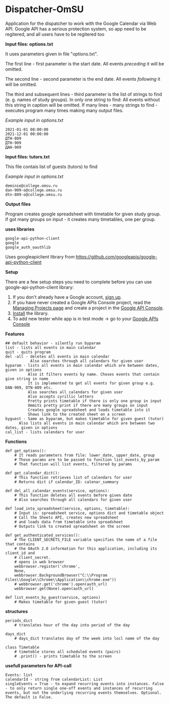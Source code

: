 # Dispatcher-OmSU
Application for the dispatcher to work with the Google Calendar via Web API. Google API has a serious protection system, so app need to be regitered, and all users have to be regitered too

**Input files: options.txt**

It uses parameters given in file "options.txt". 

The first line - first parameter is the start date. All events *preceding* it will be omitted.

The second line - second parameter is the end date. All events *following* it will be omitted.

The third and subsequent lines - third parameter is the list of strings to find (e. g. names of study groups). In only one string to find: All events without this string in caption will be omitted. If many lines - many strings to find - executes program many times making many output files.

*Example input in options.txt*
```
2021-01-01 08:00:00
2021-12-01 00:00:00
ДТН-809
ДТН-909
ДАН-909
```

**Input files: tutors.txt**

This file contais list of guests (tutors) to find

*Example input in options.txt*
```
deminie@college.omsu.ru
dan-909-o@college.omsu.ru
dtn-809-o@college.omsu.ru
```

**Output files**

Program creates google spreadsheet with timetable for given study group. If got many groups on input - it creates many timetables, one per group.

**uses libraries**
``` 
google-api-python-client
google
google_auth_oauthlib
``` 

Uses googleapiclient library from
https://github.com/googleapis/google-api-python-client


**Setup**

There are a few setup steps you need to complete before you can use google-api-python-client library:

1.  If you don't already have a Google account, [sign up](https://www.google.com/accounts).
2.  If you have never created a Google APIs Console project, read the [Managing Projects page](http://developers.google.com/console/help/managing-projects) and create a project in the [Google API Console](https://console.developers.google.com/).
3.  [Install](http://developers.google.com/api-client-library/python/start/installation) the library.
4.  To add new tester while app is in test mode -> go to your [Google APIs Console](https://console.cloud.google.com/apis/credentials/consent)

**Features**
```
## default behavior - silently run byparam
list - lists all events in main calendar
quit - quits program
del -all - deletes all events in main calendar
           Also searches through all calendars for given user
byparam - lists all events in main calendar which are between dates, given in options
          Also it filters events by name. Choses events that contain give string in name
          It is implemented to get all events for given group e.g. DAN-909, DTN-809 etc.
          Also searches all calendars for given user
          Also accepts cyrillic letters
          Pretty prints timetable if there is only one group in input
          Ommits pretty print if there are many groups on input
          Creates google spreadsheet and loads timetable into it
          Shows link to the created sheet on a screen
byguest - Same as byparam, but makes timetable for given guest (tutor)  
	  Also lists all events in main calendar which are between two dates, given in options
cal_list - lists calendars for user
```
**Functions**
```
def get_options():
    # It reads parameters from file: lower_date, upper_date, group
    # Those params are to be passed to function list_events_by_param
    # That function will list events, filtered by params
    
def get_calendar_dict():
    # This function retrieves list of calendars for user
    # Returns dict if calendar_ID: calenar_summary
    
def del_all_calendar_events(service, options):
    # This function deletes all events before given date
    # Also searches through all calendars for given user

def load_into_spreadsheet(service, options, timetable):
    # Input is: spreadsheet service, options dict and timetable object
    # Call the Sheets API, creates new spreadsheet
    # and loads data from timetable into spreadsheet
    # Outputs link to created spreadsheet on the screen
    
def get_authenticated_services():
    # The CLIENT_SECRETS_FILE variable specifies the name of a file that contains
    # the OAuth 2.0 information for this application, including its client_id and
    # client_secret.
    # opens in web browser
    webbrowser.register('chrome',
	None,
	webbrowser.BackgroundBrowser("C:\\Program Files\\Google\\Chrome\\Application\\chrome.exe"))
    # webbrowser.get('chrome').open(auth_url)
    webbrowser.get(None).open(auth_url)
    
def list_events_by_guest(service, options)
    # Makes timetable for given guest (tutor)
``` 
**structures**
```
periods_dict
    # translates hour of the day into period of the day

days_dict
    # days_dict translates day of the week into locl name of the day

class Timetable
    # timeteble stores all scheduled events (pairs)
    # .print() - prints timetable to the screen
```

**usefull parameters for API-call**
```
Events: list
calendarId - string from calendarList: List
singleEvents = True - to expand recurring events into instances. False - to only return single one-off events and instances of recurring events, but not the underlying recurring events themselves. Optional. The default is False. 
```

